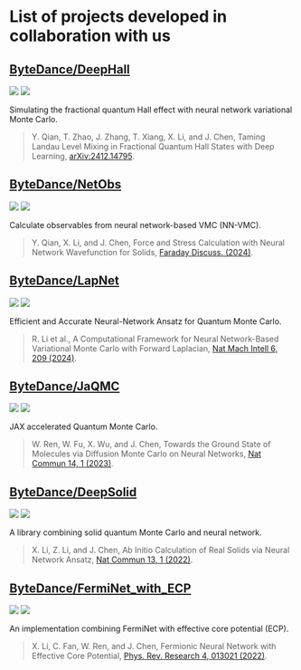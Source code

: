 # List of projects developed in collaboration with us

## [ByteDance/DeepHall](https://github.com/bytedance/DeepHall)

![](https://img.shields.io/github/stars/bytedance/deephall?style=flat)
![](https://img.shields.io/github/last-commit/bytedance/deephall)

Simulating the fractional quantum Hall effect with neural network variational Monte Carlo.

> Y. Qian, T. Zhao, J. Zhang, T. Xiang, X. Li, and J. Chen, Taming Landau Level Mixing in Fractional Quantum Hall States with Deep Learning, [arXiv:2412.14795](https://arxiv.org/abs/2412.14795).

## [ByteDance/NetObs](https://github.com/bytedance/netobs)

![](https://img.shields.io/github/stars/bytedance/netobs?style=flat)
![](https://img.shields.io/github/last-commit/bytedance/netobs)

Calculate observables from neural network-based VMC (NN-VMC).

> Y. Qian, X. Li, and J. Chen, Force and Stress Calculation with Neural Network Wavefunction for Solids, [Faraday Discuss. (2024)](https://doi.org/10.1039/D4FD00071D).


## [ByteDance/LapNet](https://github.com/bytedance/LapNet)

![](https://img.shields.io/github/stars/bytedance/lapnet?style=flat)
![](https://img.shields.io/github/last-commit/bytedance/lapnet)

Efficient and Accurate Neural-Network Ansatz for Quantum Monte Carlo.

> R. Li et al., A Computational Framework for Neural Network-Based Variational Monte Carlo with Forward Laplacian, [Nat Mach Intell 6, 209 (2024)](https://doi.org/10.1038/s42256-024-00794-x).

## [ByteDance/JaQMC](https://github.com/bytedance/jaqmc)

![](https://img.shields.io/github/stars/bytedance/jaqmc?style=flat)
![](https://img.shields.io/github/last-commit/bytedance/jaqmc)

JAX accelerated Quantum Monte Carlo.

> W. Ren, W. Fu, X. Wu, and J. Chen, Towards the Ground State of Molecules via Diffusion Monte Carlo on Neural Networks, [Nat Commun 14, 1 (2023)](https://doi.org/10.1038/s41467-023-37609-3).

## [ByteDance/DeepSolid](https://github.com/bytedance/deepsolid)

![](https://img.shields.io/github/stars/bytedance/deepsolid?style=flat)
![](https://img.shields.io/github/last-commit/bytedance/deepsolid)

A library combining solid quantum Monte Carlo and neural network. 

> X. Li, Z. Li, and J. Chen, Ab Initio Calculation of Real Solids via Neural Network Ansatz, [Nat Commun 13, 1 (2022)](https://doi.org/10.1038/s41467-022-35627-1).

## [ByteDance/FermiNet_with_ECP](https://github.com/bytedance/FermiNet_with_ECP)

![](https://img.shields.io/github/stars/bytedance/FermiNet_with_ECP?style=flat)
![](https://img.shields.io/github/last-commit/bytedance/FermiNet_with_ECP)

An implementation combining FermiNet with effective core potential (ECP).

> X. Li, C. Fan, W. Ren, and J. Chen, Fermionic Neural Network with Effective Core Potential, [Phys. Rev. Research 4, 013021 (2022)](https://doi.org/10.1103/PhysRevResearch.4.013021).
